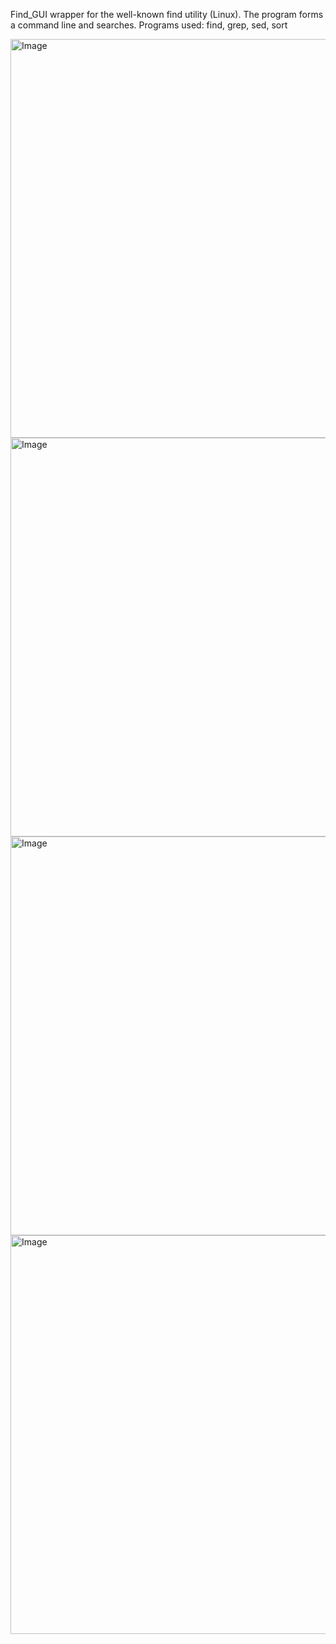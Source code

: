 Find_GUI wrapper for the well-known find utility (Linux).
The program forms a command line and searches. Programs used: find, grep, sed, sort

<img width="680" height="638" alt="Image" src="https://github.com/user-attachments/assets/40c3c3bc-cc2d-4583-b746-9eebf2346107" />
<img width="680" height="638" alt="Image" src="https://github.com/user-attachments/assets/3626e1a5-624c-4f7f-8cdb-9ec3dc81a7a4" />
<img width="680" height="638" alt="Image" src="https://github.com/user-attachments/assets/bee5ac4a-c881-48f6-a0eb-d614b6174094" />
<img width="680" height="638" alt="Image" src="https://github.com/user-attachments/assets/c55c4e74-d5cd-4de1-97bc-00ccc7640f73" />
